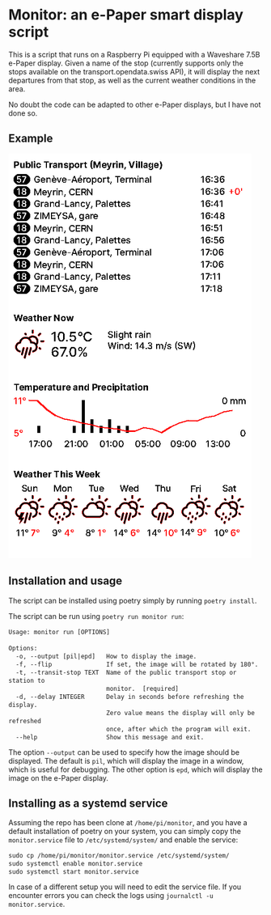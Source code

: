 # Monitor: an e-Paper smart display script

This is a script that runs on a Raspberry Pi equipped with a Waveshare 7.5B
e-Paper display. Given a name of the stop (currently supports only the stops
available on the transport.opendata.swiss API), it will display the next
departures from that stop, as well as the current weather conditions in the
area.

No doubt the code can be adapted to other e-Paper displays, but I have not
done so.

## Example

![Example image](examples/demo.png)

## Installation and usage

The script can be installed using poetry simply by running `poetry install`.

The script can be run using `poetry run monitor run`:

```
Usage: monitor run [OPTIONS]

Options:
  -o, --output [pil|epd]   How to display the image.
  -f, --flip               If set, the image will be rotated by 180°.
  -t, --transit-stop TEXT  Name of the public transport stop or station to
                           monitor.  [required]
  -d, --delay INTEGER      Delay in seconds before refreshing the display.
                           Zero value means the display will only be refreshed
                           once, after which the program will exit.
  --help                   Show this message and exit.
```

The option `--output` can be used to specify how the image should be displayed.
The default is `pil`, which will display the image in a window, which is useful
for debugging. The other option is `epd`, which will display the image on the
e-Paper display.

## Installing as a systemd service

Assuming the repo has been clone at `/home/pi/monitor`, and you have a default
installation of poetry on your system, you can simply copy the `monitor.service`
file to `/etc/systemd/system/` and enable the service:

```
sudo cp /home/pi/monitor/monitor.service /etc/systemd/system/
sudo systemctl enable monitor.service
sudo systemctl start monitor.service
```

In case of a different setup you will need to edit the service file. If you
encounter errors you can check the logs using `journalctl -u monitor.service`.
